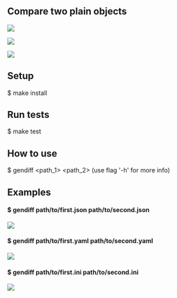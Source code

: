 ## Compare two plain objects 
<a href="https://codeclimate.com/github/possesion/frontend-project-lvl2/maintainability"><img src="https://api.codeclimate.com/v1/badges/01d535a023416c5787f0/maintainability" /></a>

<a href="https://codeclimate.com/github/possesion/frontend-project-lvl2/test_coverage"><img src="https://api.codeclimate.com/v1/badges/01d535a023416c5787f0/test_coverage" /></a>

![](https://github.com/possesion/frontend-project-lvl2/workflows/CI/badge.svg)

## Setup
$ make install
## Run tests
$ make test
## How to use
$ gendiff <path_1> <path_2> 
(use flag '-h' for more info)

## Examples
#### $ gendiff path/to/first.json path/to/second.json
<a href="https://asciinema.org/a/THnQQt5wc0dr1T8bjQZv2jafZ" target="_blank"><img src="https://asciinema.org/a/THnQQt5wc0dr1T8bjQZv2jafZ.svg" /></a>

#### $ gendiff path/to/first.yaml path/to/second.yaml
<a href="https://asciinema.org/a/wTPxgnzGIa4qbv0HGlSlW6UOk" target="_blank"><img src="https://asciinema.org/a/wTPxgnzGIa4qbv0HGlSlW6UOk.svg" /></a>

#### $ gendiff path/to/first.ini path/to/second.ini
<a href="https://asciinema.org/a/sEXEFGcsDnKmrtoN6LHQR4bAA" target="_blank"><img src="https://asciinema.org/a/sEXEFGcsDnKmrtoN6LHQR4bAA.svg" /></a>